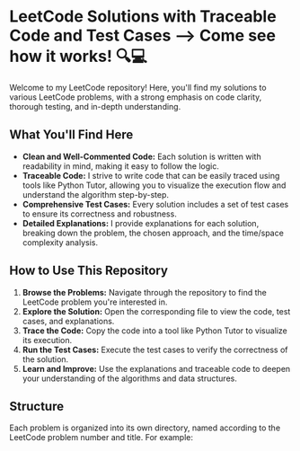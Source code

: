 # LeetCode Solutions with Traceable Code and Test Cases --> Come see how it works! 🔍💻

Welcome to my LeetCode repository! Here, you'll find my solutions to various LeetCode problems, with a strong emphasis on code clarity, thorough testing, and in-depth understanding.

## What You'll Find Here

* **Clean and Well-Commented Code:** Each solution is written with readability in mind, making it easy to follow the logic.
* **Traceable Code:** I strive to write code that can be easily traced using tools like Python Tutor, allowing you to visualize the execution flow and understand the algorithm step-by-step.
* **Comprehensive Test Cases:** Every solution includes a set of test cases to ensure its correctness and robustness.
* **Detailed Explanations:** I provide explanations for each solution, breaking down the problem, the chosen approach, and the time/space complexity analysis.

## How to Use This Repository

1.  **Browse the Problems:** Navigate through the repository to find the LeetCode problem you're interested in.
2.  **Explore the Solution:** Open the corresponding file to view the code, test cases, and explanations.
3.  **Trace the Code:** Copy the code into a tool like Python Tutor to visualize its execution.
4.  **Run the Test Cases:** Execute the test cases to verify the correctness of the solution.
5.  **Learn and Improve:** Use the explanations and traceable code to deepen your understanding of the algorithms and data structures.

## Structure

Each problem is organized into its own directory, named according to the LeetCode problem number and title. For example:
